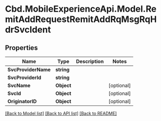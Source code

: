 # Cbd.MobileExperienceApi.Model.RemitAddRequestRemitAddRqMsgRqHdrSvcIdent

## Properties

Name | Type | Description | Notes
------------ | ------------- | ------------- | -------------
**SvcProviderName** | **string** |  | 
**SvcProviderId** | **string** |  | 
**SvcName** | **Object** |  | [optional] 
**SvcId** | **Object** |  | [optional] 
**OriginatorID** | **Object** |  | [optional] 

[[Back to Model list]](../README.md#documentation-for-models) [[Back to API list]](../README.md#documentation-for-api-endpoints) [[Back to README]](../README.md)

